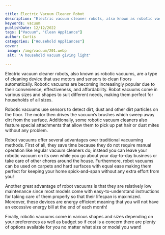```yaml
---

title: Electric Vacuum Cleaner Robot
description: "Electric vacuum cleaner robots, also known as robotic vacuums, are a type of cleaning device that use motors and sensors to clean ...you wont regret reading on"
keywords: vacuum
publishDate: 12/12/2022
tags: ["Vacuum", "Clean Appliance"]
author: Curtis
categories: ["Household Appliances"]
cover: 
 image: /img/vacuum/201.webp
 alt: 'A household vacuum giving light'

---
```


Electric vacuum cleaner robots, also known as robotic vacuums, are a type of cleaning device that use motors and sensors to clean floors automatically. Robotic vacuums are becoming increasingly popular due to their convenience, effectiveness, and affordability. Robot vacuums come in various sizes and shapes to suit different needs, making them perfect for households of all sizes.

Robotic vacuums use sensors to detect dirt, dust and other dirt particles on the floor. The motor then drives the vacuum’s brushes which sweep away dirt from the surface. Additionally, some robotic vacuum cleaners also feature special attachments that allow them to pick up pet hair or dust mites without any problem.

Robot vacuums offer several advantages over traditional vacuuming methods. First of all, they save time because they do not require manual operation like regular vacuum cleaners do; instead you can leave your robotic vacuum on its own while you go about your day-to-day business or take care of other chores around the house. Furthermore, robot vacuums can be used on carpets and hard surfaces with equal ease making them perfect for keeping your home spick-and-span without any extra effort from you! 

Another great advantage of robot vacuums is that they are relatively low maintenance since most models come with easy-to-understand instructions for taking care of them properly so that their lifespan is maximized. Moreover, these devices are energy efficient meaning that you will not have an excessive energy bill at the end of each month! 

Finally, robotic vacuums come in various shapes and sizes depending on your preferences as well as budget so if cost is a concern there are plenty of options available for you no matter what size or model you want!

